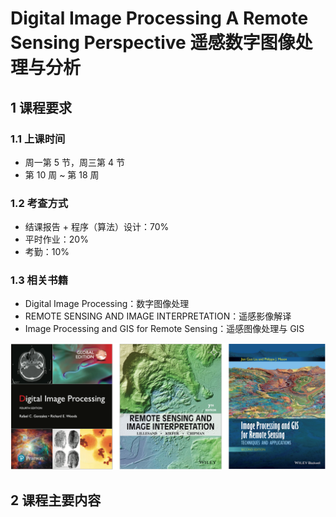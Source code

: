 # Digital Image Processing A Remote Sensing Perspective 遥感数字图像处理与分析



## 1 课程要求

### 1.1 上课时间

- 周一第 5 节，周三第 4 节
- 第 10 周 ~ 第 18 周

### 1.2 考查方式

- 结课报告 + 程序（算法）设计：70%
- 平时作业：20%
- 考勤：10%

### 1.3 相关书籍

- Digital Image Processing：数字图像处理
- REMOTE SENSING AND IMAGE INTERPRETATION：遥感影像解译
- Image Processing and GIS for Remote Sensing：遥感图像处理与 GIS

![image-20221101091614026](img/image-20221101091614026.png)



## 2 课程主要内容

